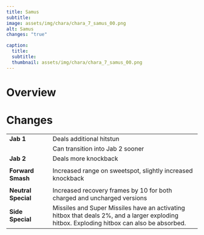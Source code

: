 ```yaml
---
title: Samus
subtitle: 
image: assets/img/chara/chara_7_samus_00.png
alt: Samus
changes: "true"

caption:
  title:
  subtitle: 
  thumbnail: assets/img/chara/chara_7_samus_00.png
---
```


# Overview 


# Changes

| |  |  |
| :----------- | :-----: | ----------- |
| **Jab 1** | | Deals additional hitstun |
|  |  | Can transition into Jab 2 sooner |
| **Jab 2** | | Deals more knockback |
|  |  |  |
| **Forward Smash** | | Increased range on sweetspot, slightly increased knockback |
|  |  |  |
| **Neutral Special** | | Increased recovery frames by 10 for both charged and uncharged versions |
| **Side Special** | | Missiles and Super Missiles have an activating hitbox that deals 2%, and a larger exploding hitbox. Exploding hitbox can also be absorbed. |